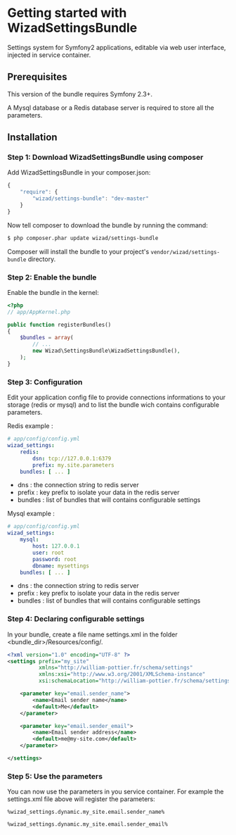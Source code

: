Getting started with WizadSettingsBundle
========================================

Settings system for Symfony2 applications, editable via web user interface, injected in service container.

## Prerequisites

This version of the bundle requires Symfony 2.3+.

A Mysql database or a Redis database server is required to store all the parameters.

## Installation

### Step 1: Download WizadSettingsBundle using composer

Add WizadSettingsBundle in your composer.json:

```js
{
    "require": {
        "wizad/settings-bundle": "dev-master"
    }
}
```

Now tell composer to download the bundle by running the command:

``` bash
$ php composer.phar update wizad/settings-bundle
```

Composer will install the bundle to your project's `vendor/wizad/settings-bundle` directory.

### Step 2: Enable the bundle

Enable the bundle in the kernel:

``` php
<?php
// app/AppKernel.php

public function registerBundles()
{
    $bundles = array(
        // ...
        new Wizad\SettingsBundle\WizadSettingsBundle(),
    );
}
```

### Step 3: Configuration

Edit your application config file to provide connections informations to your storage (redis or mysql) and to list the bundle wich contains configurable parameters.

Redis example :
```yaml
# app/config/config.yml
wizad_settings:
    redis:
        dsn: tcp://127.0.0.1:6379
        prefix: my.site.parameters
    bundles: [ ... ]
```

 * dns : the connection string to redis server
 * prefix : key prefix to isolate your data in the redis server
 * bundles : list of bundles that will contains configurable settings

Mysql example :
```yaml
# app/config/config.yml
wizad_settings:
    mysql:
        host: 127.0.0.1
        user: root
        password: root
        dbname: mysettings
    bundles: [ ... ]
```

 * dns : the connection string to redis server
 * prefix : key prefix to isolate your data in the redis server
 * bundles : list of bundles that will contains configurable settings

### Step 4: Declaring configurable settings

In your bundle, create a file name settings.xml in the folder <bundle_dir>/Resources/config/.

```xml
<?xml version="1.0" encoding="UTF-8" ?>
<settings prefix="my_site"
          xmlns="http://william-pottier.fr/schema/settings"
          xmlns:xsi="http://www.w3.org/2001/XMLSchema-instance"
          xsi:schemaLocation="http://william-pottier.fr/schema/settings https://raw.github.com/wpottier/WizadSettingsBundle/master/Resources/schema/settings-1.0.xsd">

    <parameter key="email.sender_name">
        <name>Email sender name</name>
        <default>Me</default>
    </parameter>

    <parameter key="email.sender_email">
        <name>Email sender address</name>
        <default>me@my-site.com</default>
    </parameter>

</settings>
```

### Step 5: Use the parameters

You can now use the parameters in you service container. For example the settings.xml file above will register the parameters:

```
%wizad_settings.dynamic.my_site.email.sender_name%
```

```
%wizad_settings.dynamic.my_site.email.sender_email%
```
